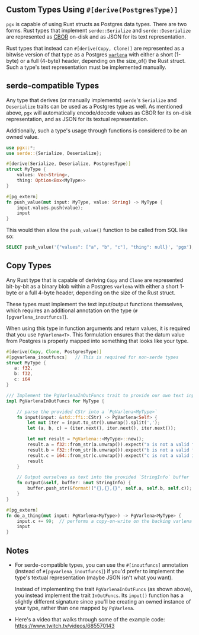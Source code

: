 ## Custom Types Using `#[derive(PostgresType)]`

`pgx` is capable of using Rust structs as Postgres data types.  There are two forms.  Rust types
that implement `serde::Serialize` and `serde::Deserialize` are represented as [CBOR](https://crates.io/crates/serde_cbor)
on-disk and as JSON for its text representation.

Rust types that instead can `#[derive(Copy, Clone)]` are represented as a bitwise version of that 
type as a Postgres [`varlena`](https://github.com/postgres/postgres/blob/7559d8ebfa11d98728e816f6b655582ce41150f3/src/include/c.h#L542-L562)
with either a short (1-byte) or a full (4-byte) header, depending on the size_of() the Rust struct.  Such a type's text representation must be implemented manually.

## serde-compatible Types

Any type that derives (or manually implements) `serde`'s `Serialize` and `Deserialize` traits can be
used as a Postgres type as well.  As mentioned above, `pgx` will automatically encode/decode values
as CBOR for its on-disk representation, and as JSON for its textual representation.

Additionally, such a type's usage through functions is considered to be an owned value.

```rust
use pgx::*;
use serde::{Serialize, Deserialize};

#[derive(Serialize, Deserialize, PostgresType)]
struct MyType {
    values: Vec<String>,
    thing: Option<Box<MyType>>
}

#[pg_extern]
fn push_value(mut input: MyType, value: String) -> MyType {
    input.values.push(value);
    input
}
```

This would then allow the `push_value()` function to be called from SQL like so:

```sql
SELECT push_value('{"values": ["a", "b", "c"], "thing": null}', 'pgx');
```

## Copy Types

Any Rust type that is capable of deriving `Copy` and `Clone` are represented bit-by-bit as a binary
blob within a Postgres `varlena` with either a short 1-byte or a full 4-byte header, depending on the 
size of the Rust struct.

These types must implement the text input/output functions themselves, which requires
an additional annotation on the type (`#[pgvarlena_inoutfuncs]`).

When using this type in function arguments and return values, it is required that you use
`PgVarlena<T>`.  This formulation ensures that the datum value from Postgres is properly mapped
into something that looks like your type.

```rust
#[derive(Copy, Clone, PostgresType)]
#[pgvarlena_inoutfuncs]   // This is required for non-serde types
struct MyType {
   a: f32,
   b: f32,
   c: i64
}

/// Implement the PgVarlenaInOutFuncs trait to provide our own text input and output functions
impl PgVarlenaInOutFuncs for MyType {

    // parse the provided CStr into a `PgVarlena<MyType>`
    fn input(input: &std::ffi::CStr) -> PgVarlena<Self> {
        let mut iter = input.to_str().unwrap().split(',');
        let (a, b, c) = (iter.next(), iter.next(), iter.next());

        let mut result = PgVarlena::<MyType>::new();
        result.a = f32::from_str(a.unwrap()).expect("a is not a valid f32");
        result.b = f32::from_str(b.unwrap()).expect("b is not a valid f32");
        result.c = i64::from_str(c.unwrap()).expect("c is not a valid i64");
        result
    }

    // Output ourselves as text into the provided `StringInfo` buffer
    fn output(&self, buffer: &mut StringInfo) {
        buffer.push_str(&format!("{},{},{}", self.a, self.b, self.c));
    }
}

#[pg_extern]
fn do_a_thing(mut input: PgVarlena<MyType>) -> PgVarlena<MyType> {
    input.c += 99;  // performs a copy-on-write on the backing varlena pointer
    input
}
```

## Notes

- For serde-compatible types, you can use the `#[inoutfuncs]` annotation (instead of `#[pgvarlena_inoutfuncs]`) if you'd 
prefer to implement the type's textual representation (maybe JSON isn't what you want).  

    Instead of implementing the trait `PgVarlenaInOutFuncs` (as shown above), you instead implement 
    the trait `InOutFuncs`.  Its `input()` function has a slightly different signature since you'll be 
    creating an owned instance of your type, rather than one mapped by `PgVarlena`.

- Here's a video that walks through some of the example code: https://www.twitch.tv/videos/685570143